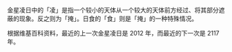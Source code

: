 金星凌日中的「凌」是指一个较小的天体从一个较大的天体前方经过、将其部分遮蔽的现象。反之则为「掩」。日食的「食」则是「掩」的一种特殊情况。

根据维基百科资料，最近的上一次金星凌日是 2012 年，而最近的下一次是 2117 年。